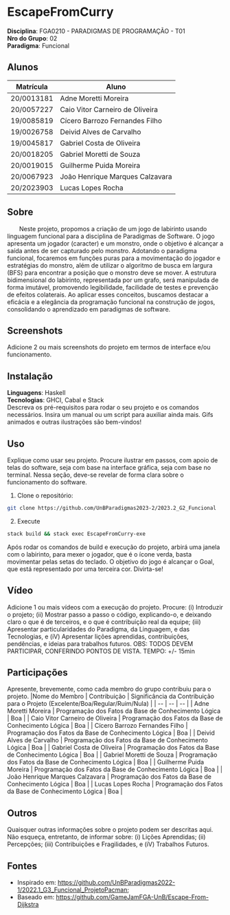 # EscapeFromCurry

**Disciplina**: FGA0210 - PARADIGMAS DE PROGRAMAÇÃO - T01 <br>
**Nro do Grupo**: 02<br>
**Paradigma**: Funcional<br>

## Alunos
|Matrícula | Aluno |
| -- | -- |
| 20/0013181 | Adne Moretti Moreira |
| 20/0057227 | Caio Vitor Carneiro de Oliveira |
| 19/0085819 | Cícero Barrozo Fernandes Filho |
| 19/0026758 | Deivid Alves de Carvalho |
| 19/0045817 | Gabriel Costa de Oliveira |
| 20/0018205 | Gabriel Moretti de Souza |
| 20/0019015 | Guilherme Puida Moreira |
| 20/0067923 | João Henrique Marques Calzavara |
| 20/2023903 | Lucas Lopes Rocha |

## Sobre 
[//]: # (Descreva o seu projeto em linhas gerais.)
[//]: # (Use referências, links, que permitam conhecer um pouco mais sobre o projeto.)
[//]: # (Capriche nessa seção, pois ela é a primeira a ser lida pelos interessados no projeto.)

&emsp;&emsp;Neste projeto, propomos a criação de um jogo de labirinto usando linguagem funcional para a disciplina de Paradigmas de Software. O jogo apresenta um jogador (caracter) e um monstro, onde o objetivo é alcançar a saída antes de ser capturado pelo monstro. Adotando o paradigma funcional, focaremos em funções puras para a movimentação do jogador e estratégias do monstro, além de utilizar o algoritmo de busca em largura (BFS) para encontrar a posição que o monstro deve se mover. A estrutura bidimensional do labirinto, representada por um grafo, será manipulada de forma imutável, promovendo legibilidade, facilidade de testes e prevenção de efeitos colaterais. Ao aplicar esses conceitos, buscamos destacar a eficácia e a elegância da programação funcional na construção de jogos, consolidando o aprendizado em paradigmas de software.

## Screenshots
Adicione 2 ou mais screenshots do projeto em termos de interface e/ou funcionamento.

## Instalação 
**Linguagens**: Haskell<br>
**Tecnologias**: GHCI, Cabal e Stack <br>
Descreva os pré-requisitos para rodar o seu projeto e os comandos necessários.
Insira um manual ou um script para auxiliar ainda mais.
Gifs animados e outras ilustrações são bem-vindos!

## Uso 
Explique como usar seu projeto.
Procure ilustrar em passos, com apoio de telas do software, seja com base na interface gráfica, seja com base no terminal.
Nessa seção, deve-se revelar de forma clara sobre o funcionamento do software.


1. Clone o repositório:

```bash
git clone https://github.com/UnBParadigmas2023-2/2023.2_G2_Funcional
```

2. Execute

```bash
stack build && stack exec EscapeFromCurry-exe
```

Após rodar os comandos de build e execução do projeto, arbirá uma janela com o labirinto, para mexer o jogador, que é o ícone verda, basta movimentar pelas setas do teclado. O objetivo do jogo é alcançar o Goal, que está representado por uma terceira cor. Divirta-se! 

## Vídeo
Adicione 1 ou mais vídeos com a execução do projeto.
Procure: 
(i) Introduzir o projeto;
(ii) Mostrar passo a passo o código, explicando-o, e deixando claro o que é de terceiros, e o que é contribuição real da equipe;
(iii) Apresentar particularidades do Paradigma, da Linguagem, e das Tecnologias, e
(iV) Apresentar lições aprendidas, contribuições, pendências, e ideias para trabalhos futuros.
OBS: TODOS DEVEM PARTICIPAR, CONFERINDO PONTOS DE VISTA.
TEMPO: +/- 15min

## Participações
Apresente, brevemente, como cada membro do grupo contribuiu para o projeto.
|Nome do Membro | Contribuição | Significância da Contribuição para o Projeto (Excelente/Boa/Regular/Ruim/Nula) |
| -- | -- | -- |
| Adne Moretti Moreira | Programação dos Fatos da Base de Conhecimento Lógica | Boa |
| Caio Vitor Carneiro de Oliveira | Programação dos Fatos da Base de Conhecimento Lógica | Boa |
| Cícero Barrozo Fernandes Filho | Programação dos Fatos da Base de Conhecimento Lógica | Boa |
| Deivid Alves de Carvalho | Programação dos Fatos da Base de Conhecimento Lógica | Boa |
| Gabriel Costa de Oliveira | Programação dos Fatos da Base de Conhecimento Lógica | Boa |
| Gabriel Moretti de Souza | Programação dos Fatos da Base de Conhecimento Lógica | Boa |
| Guilherme Puida Moreira | Programação dos Fatos da Base de Conhecimento Lógica | Boa |
| João Henrique Marques Calzavara | Programação dos Fatos da Base de Conhecimento Lógica | Boa |
| Lucas Lopes Rocha | Programação dos Fatos da Base de Conhecimento Lógica | Boa |

## Outros 
Quaisquer outras informações sobre o projeto podem ser descritas aqui. Não esqueça, entretanto, de informar sobre:
(i) Lições Aprendidas;
(ii) Percepções;
(iii) Contribuições e Fragilidades, e
(iV) Trabalhos Futuros.

## Fontes

- Inspirado em: https://github.com/UnBParadigmas2022-1/2022.1_G3_Funcional_ProjetoPacman;
- Baseado em: https://github.com/GameJamFGA-UnB/Escape-From-Dijkstra




